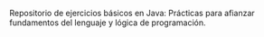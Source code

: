 Repositorio de ejercicios básicos en Java:
Prácticas para afianzar fundamentos del lenguaje y lógica de programación.
